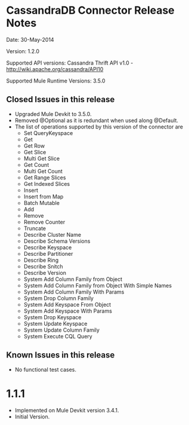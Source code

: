 CassandraDB Connector Release Notes
==========================================

Date: 30-May-2014

Version: 1.2.0

Supported API versions: Cassandra Thrift API v1.0 - http://wiki.apache.org/cassandra/API10

Supported Mule Runtime Versions: 3.5.0

Closed Issues in this release
------------------------------

 - Upgraded Mule Devkit to 3.5.0.
 - Removed @Optional as it is redundant when used along @Default.
 - The list of operations supported by this version of the connector are
    - Set QueryKeyspace
    - Get
    - Get Row
    - Get Slice
    - Multi Get Slice
    - Get Count
    - Multi Get Count
    - Get Range Slices
    - Get Indexed Slices
    - Insert
    - Insert from Map
    - Batch Mutable
    - Add
    - Remove
    - Remove Counter
    - Truncate
    - Describe Cluster Name
    - Describe Schema Versions
    - Describe Keyspace
    - Describe Partitioner
    - Describe Ring
    - Describe Snitch
    - Describe Version
    - System Add Column Family from Object
    - System Add Column Family from Object With Simple Names
    - System Add Column Family With Params
    - System Drop Column Family
    - System Add Keyspace From Object
    - System Add Keyspace With Params
    - System Drop Keyspace
    - System Update Keyspace
    - System Update Column Family
    - System Execute CQL Query

Known Issues in this release
------------------------------

 - No functional test cases.

1.1.1
=====

 - Implemented on Mule Devkit version 3.4.1.
 - Initial Version.